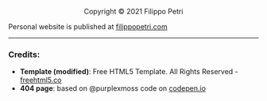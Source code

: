 <p align="center">
  Copyright &copy; 2021 Filippo Petri
</p>

Personal website is published at [filippopetri.com](https://filippopetri.com)

___

### Credits:
- **Template (modified)**: Free HTML5 Template. All Rights Reserved - [freehtml5.co](https://freehtml5.co)
- **404 page**: based on @purplexmoss code on [codepen.io](https://codepen.io/purplexmoss/pen/PoPyzMW)
